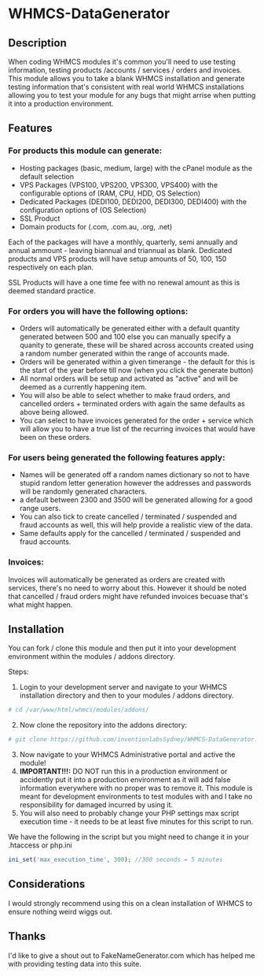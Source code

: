 # WHMCS-DataGenerator

## Description
When coding WHMCS modules it's common you'll need to use testing information, testing products /accounts / services / orders and invoices.
This module allows you to take a blank WHMCS installation and generate testing information that's consistent with real world WHMCS installations
allowing you to test your module for any bugs that might arrise when putting it into a production environment.

## Features
### For products this module can generate:
- Hosting packages (basic, medium, large) with the cPanel module as the default selection
- VPS Packages (VPS100, VPS200, VPS300, VPS400) with the configurable options of (RAM, CPU, HDD, OS Selection)
- Dedicated Packages (DEDI100, DEDI200, DEDI300, DEDI400) with the configuration options of (OS Selection)
- SSL Product
- Domain products for (.com, .com.au, .org, .net)

Each of the packages will have a monthly, quarterly, semi annually and annual ammount - leaving biannual and triannual as blank.
Dedicated products and VPS products will have setup amounts of 50, 100, 150 respectively on each plan.

SSL Products will have a one time fee with no renewal amount as this is deemed standard practice.

### For orders you will have the following options:
- Orders will automatically be generated either with a default quantity generated between 500 and 100 else you can manually specify a quanity to generate, these will be shared across accounts created using a random number generated within the range of accounts made.
- Orders will be generated within a given timerange - the default for this is the start of the year before till now (when you click the generate button)
- All normal orders will be setup and activated as "active" and will be deemed as a currently happening item.
- You will also be able to select whether to make fraud orders, and cancelled orders + terminated orders with again the same defaults as above being allowed.
- You can select to have invoices generated for the order + service which will allow you to have a true list of the recurring invoices that would have been on these orders.

### For users being generated the following features apply:
- Names will be generated off a random names dictionary so not to have stupid random letter generation however the addresses and passwords will be randomly generated characters.
- a default between 2300 and 3500 will be generated allowing for a good range users.
- You can also tick to create cancelled / terminated / suspended and fraud accounts as well, this will help provide a realistic view of the data.
- Same defaults apply for the cancelled / terminated / suspended and fraud accounts.

### Invoices:
Invoices will automatically be generated as orders are created with services, there's no need to worry about this. 
However it should be noted that cancelled / fraud orders might have refunded invoices becuase that's what might happen.

## Installation
You can fork / clone this module and then put it into your development environment within the modules / addons directory.

Steps:

1. Login to your development server and navigate to your WHMCS installation directory and then to your modules / addons directory.
  
  ```Bash
  # cd /var/www/html/whmcs/modules/addons/
  ````
2. Now clone the repository into the addons directory:
  
  ```Bash
  # git clone https://github.com/inventionlabsSydney/WHMCS-DataGenerator.git whmcs_dataGen
  ```
3. Now navigate to your WHMCS Administrative portal and active the module!
4. <b>IMPORTANT!!!:</b> DO NOT run this in a production environment or accidently put it into a production environment as it will add false information everywhere with no proper was to remove it. This module is meant for development environments to test modules with and I take no responsibility for damaged incurred by using it.
5. You will also need to probably change your PHP settings max script execution time - it needs to be at least five minutes for this script to run.

  We have the following in the script but you might need to change it in your .htaccess or php.ini
  
  ```PHP
  ini_set('max_execution_time', 300); //300 seconds = 5 minutes
  ```
  
## Considerations
I would strongly recommend using this on a clean installation of WHMCS to ensure nothing weird wiggs out.

## Thanks
I'd like to give a shout out to FakeNameGenerator.com which has helped me with providing testing data into this suite.

